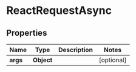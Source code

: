 

# ReactRequestAsync


## Properties

| Name | Type | Description | Notes |
|------------ | ------------- | ------------- | -------------|
|**args** | **Object** |  |  [optional] |



